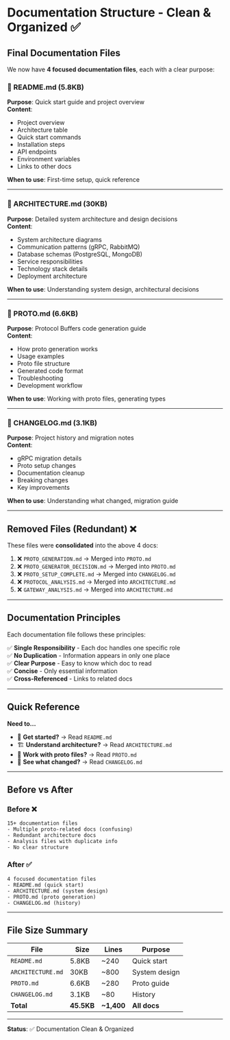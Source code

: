 # Documentation Structure - Clean & Organized ✅

## Final Documentation Files

We now have **4 focused documentation files**, each with a clear purpose:

### 📄 README.md (5.8KB)
**Purpose**: Quick start guide and project overview  
**Content**:
- Project overview
- Architecture table
- Quick start commands
- Installation steps
- API endpoints
- Environment variables
- Links to other docs

**When to use**: First-time setup, quick reference

---

### 📄 ARCHITECTURE.md (30KB)
**Purpose**: Detailed system architecture and design decisions  
**Content**:
- System architecture diagrams
- Communication patterns (gRPC, RabbitMQ)
- Database schemas (PostgreSQL, MongoDB)
- Service responsibilities
- Technology stack details
- Deployment architecture

**When to use**: Understanding system design, architectural decisions

---

### 📄 PROTO.md (6.6KB)
**Purpose**: Protocol Buffers code generation guide  
**Content**:
- How proto generation works
- Usage examples
- Proto file structure
- Generated code format
- Troubleshooting
- Development workflow

**When to use**: Working with proto files, generating types

---

### 📄 CHANGELOG.md (3.1KB)
**Purpose**: Project history and migration notes  
**Content**:
- gRPC migration details
- Proto setup changes
- Documentation cleanup
- Breaking changes
- Key improvements

**When to use**: Understanding what changed, migration guide

---

## Removed Files (Redundant) ❌

These files were **consolidated** into the above 4 docs:

1. ❌ `PROTO_GENERATION.md` → Merged into `PROTO.md`
2. ❌ `PROTO_GENERATOR_DECISION.md` → Merged into `PROTO.md`
3. ❌ `PROTO_SETUP_COMPLETE.md` → Merged into `CHANGELOG.md`
4. ❌ `PROTOCOL_ANALYSIS.md` → Merged into `ARCHITECTURE.md`
5. ❌ `GATEWAY_ANALYSIS.md` → Merged into `ARCHITECTURE.md`

---

## Documentation Principles

Each documentation file follows these principles:

✅ **Single Responsibility** - Each doc handles one specific role  
✅ **No Duplication** - Information appears in only one place  
✅ **Clear Purpose** - Easy to know which doc to read  
✅ **Concise** - Only essential information  
✅ **Cross-Referenced** - Links to related docs  

---

## Quick Reference

**Need to...**

- 🚀 **Get started?** → Read `README.md`
- 🏗️ **Understand architecture?** → Read `ARCHITECTURE.md`
- 🔧 **Work with proto files?** → Read `PROTO.md`
- 📜 **See what changed?** → Read `CHANGELOG.md`

---

## Before vs After

### Before ❌
```
15+ documentation files
- Multiple proto-related docs (confusing)
- Redundant architecture docs
- Analysis files with duplicate info
- No clear structure
```

### After ✅
```
4 focused documentation files
- README.md (quick start)
- ARCHITECTURE.md (system design)
- PROTO.md (proto generation)
- CHANGELOG.md (history)
```

---

## File Size Summary

| File | Size | Lines | Purpose |
|------|------|-------|---------|
| `README.md` | 5.8KB | ~240 | Quick start |
| `ARCHITECTURE.md` | 30KB | ~800 | System design |
| `PROTO.md` | 6.6KB | ~280 | Proto guide |
| `CHANGELOG.md` | 3.1KB | ~80 | History |
| **Total** | **45.5KB** | **~1,400** | **All docs** |

---

**Status**: ✅ Documentation Clean & Organized
